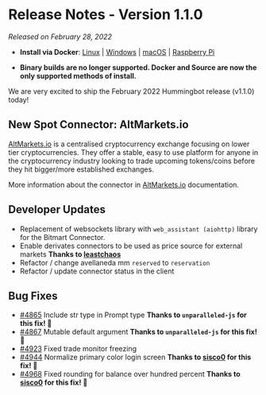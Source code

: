# Release Notes - Version 1.1.0

*Released on February 28, 2022*

- **Install via Docker**: [Linux](/installation/docker/#linuxubuntu) | [Windows](/installation/docker/#windows) | [macOS](/installation/docker/#macos) | [Raspberry Pi](/installation/raspberry-pi/#install-via-docker)

- **Binary builds are no longer supported. Docker and Source are now the only supported methods of install.**


We are very excited to ship the February 2022 Hummingbot release (v1.1.0) today!

 
## New Spot Connector: AltMarkets.io

[AltMarkets.io](https://v2.altmarkets.io/) is a centralised cryptocurrency exchange focusing on lower tier cryptocurrencies. They offer a stable, easy to use platform for anyone in the cryptocurrency industry looking to trade upcoming tokens/coins before they hit bigger/more established exchanges.

More information about the connector in [AltMarkets.io](/exchanges/altMarkets/) documentation.



## Developer Updates

- Replacement of websockets library with `web_assistant (aiohttp)` library for the Bitmart Connector.
- Enable derivates connectors to be used as price source for external markets **Thanks to [leastchaos](https://github.com/leastchaos)** 
- Refactor / change avellaneda mm `reserved` to `reservation`
- Refactor / update connector status in the client

## Bug Fixes

- [#4865](https://github.com/hummingbot/hummingbot/issues/4865) Include str type in Prompt type **Thanks to `unparalleled-js` for this fix! 🙏**
- [#4867](https://github.com/hummingbot/hummingbot/issues/4867) Mutable default argument **Thanks to `unparalleled-js` for this fix! 🙏**
- [#4923](https://github.com/hummingbot/hummingbot/issues/4923) Fixed trade monitor freezing
- [#4944](https://github.com/hummingbot/hummingbot/issues/4944) Normalize primary color login screen **Thanks to [sisco0](https://github.com/sisco0) for this fix! 🙏**
- [#4968](https://github.com/hummingbot/hummingbot/issues/4968) Fixed rounding for balance over hundred percent **Thanks to [sisco0](https://github.com/sisco0) for this fix! 🙏**
